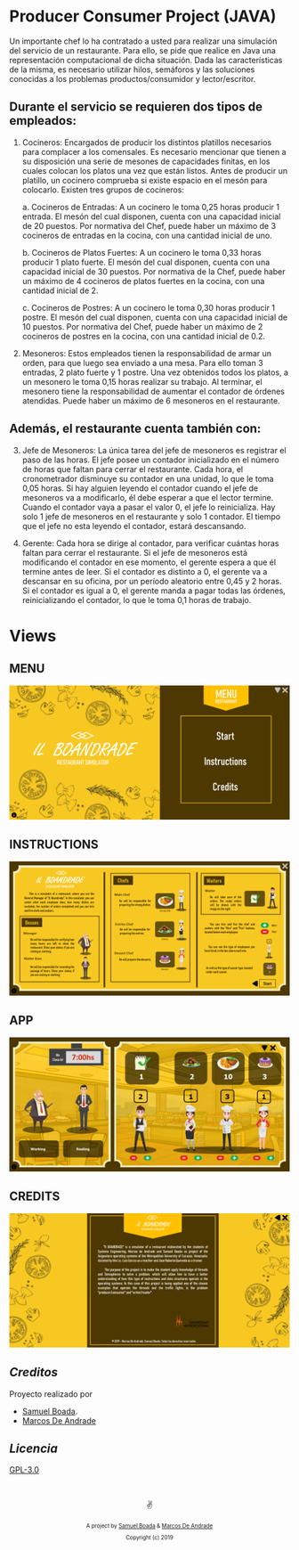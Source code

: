 # Producer Consumer Project (JAVA)

Un importante chef lo ha contratado a usted para realizar una simulación del servicio
de   un   restaurante.   Para   ello,   se   pide   que   realice   en   Java   una   representación
computacional de dicha situación. Dada las características de la misma, es necesario
utilizar hilos, semáforos y las soluciones conocidas a los problemas productos/consumidor
y lector/escritor.

## Durante el servicio se requieren dos tipos de empleados:

1. Cocineros: 
Encargados   de   producir   los   distintos   platillos   necesarios   para
complacer a los comensales. Es necesario mencionar que tienen a su disposición
una serie de mesones de capacidades finitas, en los cuales colocan los platos una
vez que están listos. Antes de producir un platillo, un cocinero comprueba si existe
espacio en el mesón para colocarlo. Existen tres grupos de cocineros:

    a. Cocineros de Entradas:  A un cocinero le toma 0,25 horas producir 1
entrada. El mesón del cual disponen, cuenta con una capacidad inicial de
20   puestos.   Por   normativa   del   Chef,   puede   haber   un   máximo   de   3
cocineros de entradas en la cocina, con una cantidad inicial de uno.

    b. Cocineros de Platos Fuertes: A un cocinero le toma 0,33 horas producir 1
plato fuerte. El mesón del cual disponen, cuenta con una capacidad inicial
de 30 puestos. Por normativa de la Chef, puede haber un máximo de 4
cocineros de platos fuertes en la cocina, con una cantidad inicial de 2.

    c. Cocineros de Postres: A un cocinero le toma 0,30 horas producir 1 postre.
El   mesón   del   cual   disponen,   cuenta   con   una   capacidad   inicial   de   10
puestos. Por normativa del Chef, puede haber un máximo de 2 cocineros
de postres  en la cocina, con una cantidad inicial de 0.2.

2. Mesoneros:
Estos empleados tienen la responsabilidad de armar un orden, para
que luego sea enviado a una mesa. Para ello toman 3 entradas, 2 plato fuerte y 1
postre. Una vez obtenidos todos los platos, a un mesonero le toma 0,15 horas
realizar su trabajo. Al terminar, el mesonero tiene la responsabilidad de aumentar
el contador de órdenes atendidas. Puede haber un máximo de 6 mesoneros en el
restaurante.

## Además, el restaurante cuenta también con: 
3. Jefe de Mesoneros: La única tarea del jefe de mesoneros es registrar el paso de
las horas. El jefe posee un contador inicializado en el número de horas que faltan
para cerrar el restaurante. Cada hora, el cronometrador disminuye su contador en
una unidad, lo que le toma 0,05 horas. Si hay alguien leyendo el contador cuando
el jefe de mesoneros va a modificarlo, él debe esperar a que el lector termine.
Cuando el contador vaya a pasar el valor 0, el jefe lo reinicializa. Hay solo 1 jefe de
mesoneros en el restaurante y solo 1 contador. El tiempo que el jefe no esta
leyendo el contador, estará descansando.

4. Gerente: Cada hora se dirige al contador, para verificar cuántas horas faltan para
cerrar el restaurante. Si el jefe de mesoneros está modificando el contador en ese
momento, el gerente espera a que él termine antes de leer. Si el contador es
distinto a 0, el gerente va a descansar en su oficina, por un período aleatorio entre
0,45 y 2 horas. Si el contador es igual a 0, el gerente manda a pagar todas las
órdenes, reinicializando el contador, lo que le toma 0,1 horas de trabajo.

# Views

## MENU
![Menu](others/Views/PC-menu.png)

## INSTRUCTIONS
![Instructions](others/Views/PC-instructions.png)

## APP
![App](others/Views/PC-app.png)

## CREDITS
![Credits](others/Views/PC-credits.png)

## ***Creditos***

Proyecto realizado por
* [Samuel Boada](https://github.com/systems-multimedia).
* [Marcos De Andrade](https://github.com/MarcosDeAndrade)

## ***Licencia***

[GPL-3.0](https://github.com/systems-multimedia/Ilboandrade/blob/master/LICENSE)

&nbsp;

<p align="center">✌️</p>
<p align="center">
<sub><sup>A project by <a href="https://github.com/systems-multimedia">Samuel Boada</a> & <a href="https://github.com/MarcosDeAndrade">Marcos De Andrade</a><br>Copyright (c) 2019</sup></sub></p>
